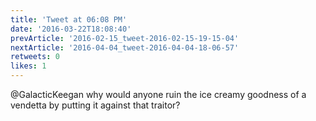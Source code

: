 ```yaml
---
title: 'Tweet at 06:08 PM'
date: '2016-03-22T18:08:40'
prevArticle: '2016-02-15_tweet-2016-02-15-19-15-04'
nextArticle: '2016-04-04_tweet-2016-04-04-18-06-57'
retweets: 0
likes: 1
---
```

@GalacticKeegan why would anyone ruin the ice creamy goodness of a vendetta by putting it against that traitor?